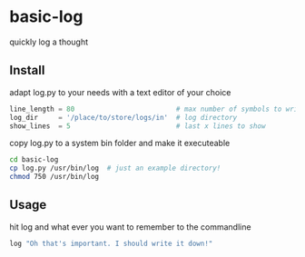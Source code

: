 # basic-log
quickly log a thought 

## Install
adapt log.py to your needs with a text editor of your choice
```python
line_length = 80                         # max number of symbols to write in each line
log_dir     = '/place/to/store/logs/in'  # log directory
show_lines  = 5                          # last x lines to show
```

copy log.py to a system bin folder and make it executeable
```bash
cd basic-log
cp log.py /usr/bin/log  # just an example directory!
chmod 750 /usr/bin/log
```

## Usage
hit log and what ever you want to remember to the commandline

```bash
log "Oh that's important. I should write it down!"
```
